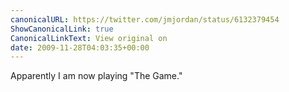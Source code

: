 ```yaml
---
canonicalURL: https://twitter.com/jmjordan/status/6132379454
ShowCanonicalLink: true
CanonicalLinkText: View original on
date: 2009-11-28T04:03:35+00:00
---
```

Apparently I am now playing "The Game."